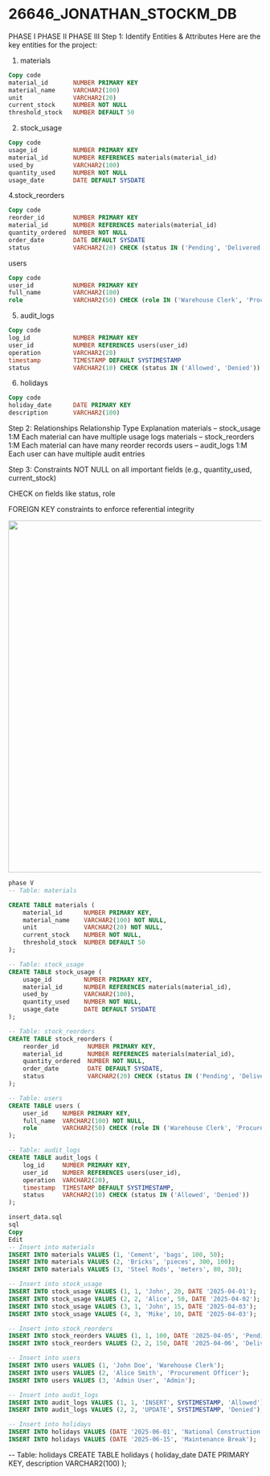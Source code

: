 # 26646_JONATHAN_STOCKM_DB
PHASE I
PHASE II
PHASE III
Step 1: Identify Entities & Attributes
Here are the key entities for the project:

1. materials
```sql
Copy code
material_id       NUMBER PRIMARY KEY  
material_name     VARCHAR2(100)  
unit              VARCHAR2(20)  
current_stock     NUMBER NOT NULL  
threshold_stock   NUMBER DEFAULT 50
```
2. stock_usage
```sql
Copy code
usage_id          NUMBER PRIMARY KEY  
material_id       NUMBER REFERENCES materials(material_id)  
used_by           VARCHAR2(100)  
quantity_used     NUMBER NOT NULL  
usage_date        DATE DEFAULT SYSDATE
```
4.stock_reorders
```sql
Copy code
reorder_id        NUMBER PRIMARY KEY  
material_id       NUMBER REFERENCES materials(material_id)  
quantity_ordered  NUMBER NOT NULL  
order_date        DATE DEFAULT SYSDATE  
status            VARCHAR2(20) CHECK (status IN ('Pending', 'Delivered', 'Cancelled'))
```
users
```sql
Copy code
user_id           NUMBER PRIMARY KEY  
full_name         VARCHAR2(100)  
role              VARCHAR2(50) CHECK (role IN ('Warehouse Clerk', 'Procurement Officer', 'Admin'))
```

5. audit_logs
```sql
Copy code
log_id            NUMBER PRIMARY KEY  
user_id           NUMBER REFERENCES users(user_id)  
operation         VARCHAR2(20)  
timestamp         TIMESTAMP DEFAULT SYSTIMESTAMP  
status            VARCHAR2(10) CHECK (status IN ('Allowed', 'Denied'))
```
6. holidays
```sql
Copy code
holiday_date      DATE PRIMARY KEY  
description       VARCHAR2(100)
```
Step 2: Relationships
Relationship	Type	Explanation
materials – stock_usage   	1:M	Each material can have multiple usage logs
materials – stock_reorders	1:M	Each material can have many reorder records
users – audit_logs        	1:M	Each user can have multiple audit entries

Step 3: Constraints
NOT NULL on all important fields (e.g., quantity_used, current_stock)

CHECK on fields like status, role

FOREIGN KEY constraints to enforce referential integrity

<img width="700" src=".pictures/Capture.JPG">

```sql
phase V
-- Table: materials

CREATE TABLE materials (
    material_id      NUMBER PRIMARY KEY,
    material_name    VARCHAR2(100) NOT NULL,
    unit             VARCHAR2(20) NOT NULL,
    current_stock    NUMBER NOT NULL,
    threshold_stock  NUMBER DEFAULT 50
);

-- Table: stock_usage
CREATE TABLE stock_usage (
    usage_id         NUMBER PRIMARY KEY,
    material_id      NUMBER REFERENCES materials(material_id),
    used_by          VARCHAR2(100),
    quantity_used    NUMBER NOT NULL,
    usage_date       DATE DEFAULT SYSDATE
);

-- Table: stock_reorders
CREATE TABLE stock_reorders (
    reorder_id        NUMBER PRIMARY KEY,
    material_id       NUMBER REFERENCES materials(material_id),
    quantity_ordered  NUMBER NOT NULL,
    order_date        DATE DEFAULT SYSDATE,
    status            VARCHAR2(20) CHECK (status IN ('Pending', 'Delivered', 'Cancelled'))
);

-- Table: users
CREATE TABLE users (
    user_id    NUMBER PRIMARY KEY,
    full_name  VARCHAR2(100) NOT NULL,
    role       VARCHAR2(50) CHECK (role IN ('Warehouse Clerk', 'Procurement Officer', 'Admin'))
);

-- Table: audit_logs
CREATE TABLE audit_logs (
    log_id     NUMBER PRIMARY KEY,
    user_id    NUMBER REFERENCES users(user_id),
    operation  VARCHAR2(20),
    timestamp  TIMESTAMP DEFAULT SYSTIMESTAMP,
    status     VARCHAR2(10) CHECK (status IN ('Allowed', 'Denied'))
);
```
```sql
insert_data.sql
sql
Copy
Edit
-- Insert into materials
INSERT INTO materials VALUES (1, 'Cement', 'bags', 100, 50);
INSERT INTO materials VALUES (2, 'Bricks', 'pieces', 300, 100);
INSERT INTO materials VALUES (3, 'Steel Rods', 'meters', 80, 30);

-- Insert into stock_usage
INSERT INTO stock_usage VALUES (1, 1, 'John', 20, DATE '2025-04-01');
INSERT INTO stock_usage VALUES (2, 2, 'Alice', 50, DATE '2025-04-02');
INSERT INTO stock_usage VALUES (3, 1, 'John', 15, DATE '2025-04-03');
INSERT INTO stock_usage VALUES (4, 3, 'Mike', 10, DATE '2025-04-03');

-- Insert into stock_reorders
INSERT INTO stock_reorders VALUES (1, 1, 100, DATE '2025-04-05', 'Pending');
INSERT INTO stock_reorders VALUES (2, 2, 150, DATE '2025-04-06', 'Delivered');

-- Insert into users
INSERT INTO users VALUES (1, 'John Doe', 'Warehouse Clerk');
INSERT INTO users VALUES (2, 'Alice Smith', 'Procurement Officer');
INSERT INTO users VALUES (3, 'Admin User', 'Admin');

-- Insert into audit_logs
INSERT INTO audit_logs VALUES (1, 1, 'INSERT', SYSTIMESTAMP, 'Allowed');
INSERT INTO audit_logs VALUES (2, 2, 'UPDATE', SYSTIMESTAMP, 'Denied');

-- Insert into holidays
INSERT INTO holidays VALUES (DATE '2025-06-01', 'National Construction Day');
INSERT INTO holidays VALUES (DATE '2025-06-15', 'Maintenance Break');
```
-- Table: holidays
CREATE TABLE holidays (
    holiday_date DATE PRIMARY KEY,
    description  VARCHAR2(100)
);
```
